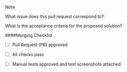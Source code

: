 Note

What issue does this pull request correspond to?

What is the acceptance criteria for the proposed solution?

####Merging Checklist

- [ ] Pull Request (PR) approved

- [ ] All checks pass

- [ ] Manual tests approved and test screenshots attached
